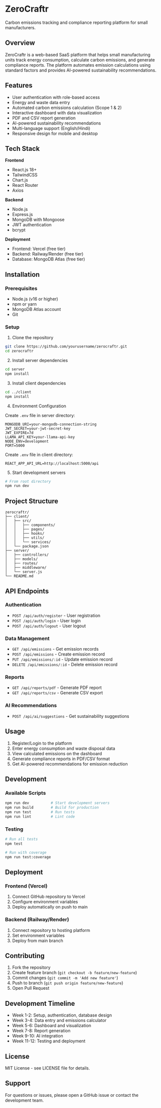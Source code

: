 # ZeroCraftr

Carbon emissions tracking and compliance reporting platform for small manufacturers.

## Overview

ZeroCraftr is a web-based SaaS platform that helps small manufacturing units track energy consumption, calculate carbon emissions, and generate compliance reports. The platform automates emission calculations using standard factors and provides AI-powered sustainability recommendations.

## Features

- User authentication with role-based access
- Energy and waste data entry
- Automated carbon emissions calculation (Scope 1 & 2)
- Interactive dashboard with data visualization
- PDF and CSV report generation
- AI-powered sustainability recommendations
- Multi-language support (English/Hindi)
- Responsive design for mobile and desktop

## Tech Stack

**Frontend**
- React.js 18+
- TailwindCSS
- Chart.js
- React Router
- Axios

**Backend**
- Node.js
- Express.js
- MongoDB with Mongoose
- JWT authentication
- bcrypt

**Deployment**
- Frontend: Vercel (free tier)
- Backend: Railway/Render (free tier)
- Database: MongoDB Atlas (free tier)

## Installation

### Prerequisites
- Node.js (v16 or higher)
- npm or yarn
- MongoDB Atlas account
- Git

### Setup

1. Clone the repository
```bash
git clone https://github.com/yourusername/zerocraftr.git
cd zerocraftr
```

2. Install server dependencies
```bash
cd server
npm install
```

3. Install client dependencies
```bash
cd ../client
npm install
```

4. Environment Configuration

Create `.env` file in server directory:
```env
MONGODB_URI=your-mongodb-connection-string
JWT_SECRET=your-jwt-secret-key
JWT_EXPIRE=7d
LLAMA_API_KEY=your-llama-api-key
NODE_ENV=development
PORT=5000
```

Create `.env` file in client directory:
```env
REACT_APP_API_URL=http://localhost:5000/api
```

5. Start development servers
```bash
# From root directory
npm run dev
```

## Project Structure

```
zerocraftr/
├── client/
│   ├── src/
│   │   ├── components/
│   │   ├── pages/
│   │   ├── hooks/
│   │   ├── utils/
│   │   └── services/
│   └── package.json
├── server/
│   ├── controllers/
│   ├── models/
│   ├── routes/
│   ├── middleware/
│   └── server.js
└── README.md
```

## API Endpoints

### Authentication
- `POST /api/auth/register` - User registration
- `POST /api/auth/login` - User login
- `POST /api/auth/logout` - User logout

### Data Management
- `GET /api/emissions` - Get emission records
- `POST /api/emissions` - Create emission record
- `PUT /api/emissions/:id` - Update emission record
- `DELETE /api/emissions/:id` - Delete emission record

### Reports
- `GET /api/reports/pdf` - Generate PDF report
- `GET /api/reports/csv` - Generate CSV export

### AI Recommendations
- `POST /api/ai/suggestions` - Get sustainability suggestions

## Usage

1. Register/Login to the platform
2. Enter energy consumption and waste disposal data
3. View calculated emissions on the dashboard
4. Generate compliance reports in PDF/CSV format
5. Get AI-powered recommendations for emission reduction

## Development

### Available Scripts

```bash
npm run dev          # Start development servers
npm run build        # Build for production
npm run test         # Run tests
npm run lint         # Lint code
```

### Testing

```bash
# Run all tests
npm test

# Run with coverage
npm run test:coverage
```

## Deployment

### Frontend (Vercel)
1. Connect GitHub repository to Vercel
2. Configure environment variables
3. Deploy automatically on push to main

### Backend (Railway/Render)
1. Connect repository to hosting platform
2. Set environment variables
3. Deploy from main branch

## Contributing

1. Fork the repository
2. Create feature branch (`git checkout -b feature/new-feature`)
3. Commit changes (`git commit -m 'Add new feature'`)
4. Push to branch (`git push origin feature/new-feature`)
5. Open Pull Request

## Development Timeline

- Week 1-2: Setup, authentication, database design
- Week 3-4: Data entry and emissions calculator
- Week 5-6: Dashboard and visualization
- Week 7-8: Report generation
- Week 9-10: AI integration
- Week 11-12: Testing and deployment

## License

MIT License - see LICENSE file for details.

## Support

For questions or issues, please open a GitHub issue or contact the development team.
